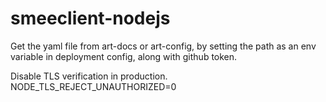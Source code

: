 # smeeclient-nodejs

Get the yaml file from art-docs or art-config, by setting the path as an env variable in deployment config, along with github token.


Disable TLS verification in production.
NODE_TLS_REJECT_UNAUTHORIZED=0
